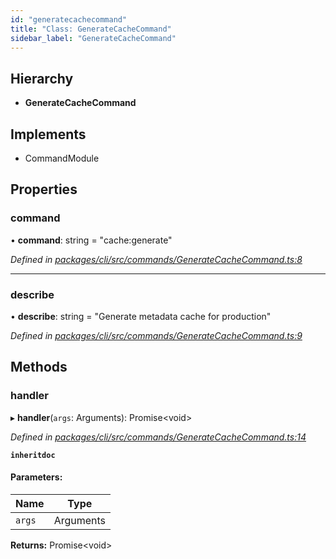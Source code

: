 ```yaml
---
id: "generatecachecommand"
title: "Class: GenerateCacheCommand"
sidebar_label: "GenerateCacheCommand"
---
```


## Hierarchy

* **GenerateCacheCommand**

## Implements

* CommandModule

## Properties

### command

•  **command**: string = "cache:generate"

*Defined in [packages/cli/src/commands/GenerateCacheCommand.ts:8](https://github.com/mikro-orm/mikro-orm/blob/18b580bb42/packages/cli/src/commands/GenerateCacheCommand.ts#L8)*

___

### describe

•  **describe**: string = "Generate metadata cache for production"

*Defined in [packages/cli/src/commands/GenerateCacheCommand.ts:9](https://github.com/mikro-orm/mikro-orm/blob/18b580bb42/packages/cli/src/commands/GenerateCacheCommand.ts#L9)*

## Methods

### handler

▸ **handler**(`args`: Arguments): Promise&#60;void>

*Defined in [packages/cli/src/commands/GenerateCacheCommand.ts:14](https://github.com/mikro-orm/mikro-orm/blob/18b580bb42/packages/cli/src/commands/GenerateCacheCommand.ts#L14)*

**`inheritdoc`** 

#### Parameters:

Name | Type |
------ | ------ |
`args` | Arguments |

**Returns:** Promise&#60;void>

